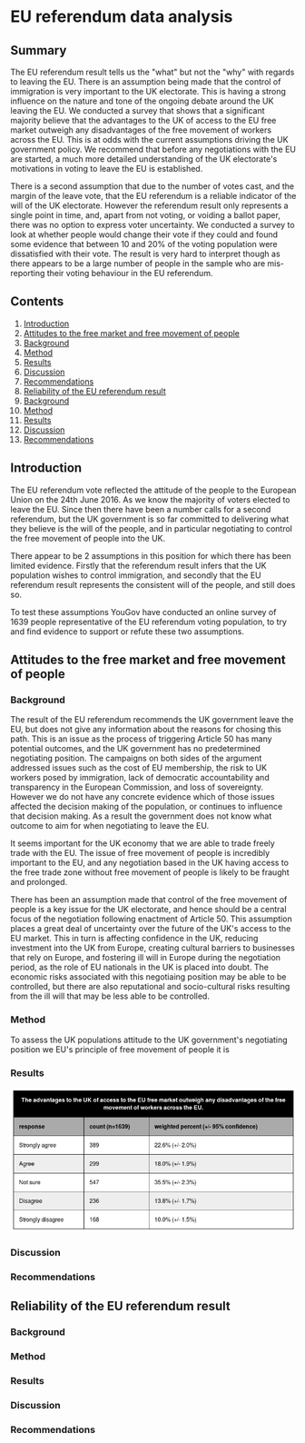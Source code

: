 # EU referendum data analysis

## Summary

The EU referendum result tells us the "what" but not the "why" with regards to leaving the EU. There is an assumption being made that the control of immigration is very important to the UK electorate. This is having a strong influence on the nature and tone of the ongoing debate around the UK leaving the EU. We conducted a survey that shows that a significant majority believe that the advantages to the UK of access to the EU free market outweigh any disadvantages of the free movement of workers across the EU. This is at odds with the current assumptions driving the UK government policy. We recommend that before any negotiations with the EU are started, a much more detailed understanding of the UK electorate's motivations in voting to leave the EU is established. 

There is a second assumption that due to the number of votes cast, and the margin of the leave vote, that the EU referendum is a reliable indicator of the will of the UK electorate. However the referendum result only represents a single point in time, and, apart from not voting, or voiding a ballot paper, there was no option to express voter uncertainty. We conducted a survey to look at whether people would change their vote if they could and found some evidence that between 10 and 20% of the voting population were dissatisfied with their vote. The result is very hard to interpret though as there appears to be a large number of people in the sample who are mis-reporting their voting behaviour in the EU referendum. 

## Contents

1. [Introduction](#introduction)
1. [Attitudes to the free market and free movement of people](#attitudes-to-the-free-market-and-free-movement-of-people)
  1. [Background](#background)
  1. [Method](#method)
  1. [Results](#results)
  1. [Discussion](#discussion)
  1. [Recommendations](#recommendations)
1. [Reliability of the EU referendum result](#reliability-of-the-eu-referendum-result)
  1. [Background](#background-1)
  1. [Method](#method-1)
  1. [Results](#results-1)
  1. [Discussion](#discussion-1)
  1. [Recommendations](#recommendations-1)

## Introduction

The EU referendum vote reflected the attitude of the people to the European Union on the 24th June 2016. As we know the majority of voters elected to leave the EU. Since then there have been a number calls for a second referendum, but the UK government is so far committed to delivering what they believe is the will of the people, and in particular negotiating to control the free movement of people into the UK.

There appear to be 2 assumptions in this position for which there has been limited evidence. Firstly that the referendum result infers that the UK population wishes to control immigration, and secondly that the EU referendum result represents the consistent will of the people, and still does so.

To test these assumptions YouGov have conducted an online survey of 1639 people representative of the EU referendum voting population, to try and find evidence to support or refute these two assumptions.

## Attitudes to the free market and free movement of people

### Background

The result of the EU referendum recommends the UK government leave the EU, but does not give any information about the reasons for chosing this path. This is an issue as the process of triggering Article 50 has many potential outcomes, and the UK government has no predetermined negotiating position. The campaigns on both sides of the argument addressed issues such as the cost of EU membership, the risk to UK workers posed by immigration, lack of democratic accountability and transparency in the European Commission, and loss of sovereignty. However we do not have any concrete evidence which of those issues affected the decision making of the population, or continues to influence that decision making. As a result the government does not know what outcome to aim for when negotiating to leave the EU.

It seems important for the UK economy that we are able to trade freely trade with the EU. The issue of free movement of people is incredibly important to the EU, and any negotiation based in the UK having access to the free trade zone without free movement of people is likely to be fraught and prolonged.

There has been an assumption made that control of the free movement of people is a key issue for the UK electorate, and hence should be a central focus of the negotiation following enactment of Article 50. This assumption places a great deal of uncertainty over the future of the UK's access to the EU market. This in turn is affecting confidence in the UK, reducing investment into the UK from Europe, creating cultural barriers to businesses that rely on Europe, and fostering ill will in Europe during the negotiation period, as the role of EU nationals in the UK is placed into doubt. The economic risks associated with this negotiaing position may be able to be controlled, but there are also reputational and socio-cultural risks resulting from the ill will that may be less able to be controlled. 

### Method

To assess the UK populations attitude to the UK government's negotiating position we EU's principle of free movement of people it is  

### Results

![attitudes to the free market and free movement of people][question1]

[question1]: ./images/question1weighted.png

### Discussion

### Recommendations

## Reliability of the EU referendum result

### Background

### Method

### Results

### Discussion

### Recommendations